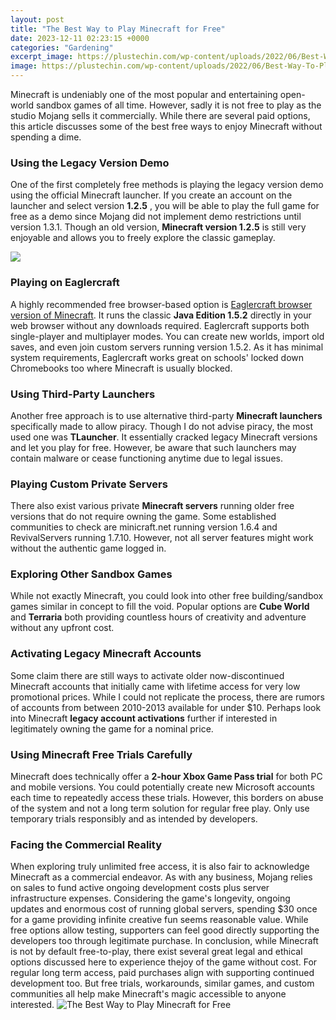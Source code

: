 ```yaml
---
layout: post
title: "The Best Way to Play Minecraft for Free"
date: 2023-12-11 02:23:15 +0000
categories: "Gardening"
excerpt_image: https://plustechin.com/wp-content/uploads/2022/06/Best-Way-To-Play-Minecraft-768x371.jpg
image: https://plustechin.com/wp-content/uploads/2022/06/Best-Way-To-Play-Minecraft-768x371.jpg
---
```


Minecraft is undeniably one of the most popular and entertaining open-world sandbox games of all time. However, sadly it is not free to play as the studio Mojang sells it commercially. While there are several paid options, this article discusses some of the best free ways to enjoy Minecraft without spending a dime.
### Using the Legacy Version Demo
One of the first completely free methods is playing the legacy version demo using the official Minecraft launcher. If you create an account on the launcher and select version **1.2.5** , you will be able to play the full game for free as a demo since Mojang did not implement demo restrictions until version 1.3.1. Though an old version, **Minecraft version 1.2.5** is still very enjoyable and allows you to freely explore the classic gameplay.

![](https://i.ytimg.com/vi/56UOPJ6e6eE/maxresdefault.jpg)
### Playing on Eaglercraft
A highly recommended free browser-based option is [Eaglercraft browser version of Minecraft](https://yt.io.vn/collection/adamek). It runs the classic **Java Edition 1.5.2** directly in your web browser without any downloads required. Eaglercraft supports both single-player and multiplayer modes. You can create new worlds, import old saves, and even join custom servers running version 1.5.2. As it has minimal system requirements, Eaglercraft works great on schools' locked down Chromebooks too where Minecraft is usually blocked. 
### Using Third-Party Launchers
Another free approach is to use alternative third-party **Minecraft launchers** specifically made to allow piracy. Though I do not advise piracy, the most used one was **TLauncher**. It essentially cracked legacy Minecraft versions and let you play for free. However, be aware that such launchers may contain malware or cease functioning anytime due to legal issues.
### Playing Custom Private Servers
There also exist various private **Minecraft servers** running older free versions that do not require owning the game. Some established communities to check are minicraft.net running version 1.6.4 and RevivalServers running 1.7.10. However, not all server features might work without the authentic game logged in.
### Exploring Other Sandbox Games
While not exactly Minecraft, you could look into other free building/sandbox games similar in concept to fill the void. Popular options are **Cube World** and **Terraria** both providing countless hours of creativity and adventure without any upfront cost.
### Activating Legacy Minecraft Accounts 
Some claim there are still ways to activate older now-discontinued Minecraft accounts that initially came with lifetime access for very low promotional prices. While I could not replicate the process, there are rumors of accounts from between 2010-2013 available for under $10. Perhaps look into Minecraft **legacy account activations** further if interested in legitimately owning the game for a nominal price.
### Using Minecraft Free Trials Carefully 
Minecraft does technically offer a **2-hour Xbox Game Pass trial** for both PC and mobile versions. You could potentially create new Microsoft accounts each time to repeatedly access these trials. However, this borders on abuse of the system and not a long term solution for regular free play. Only use temporary trials responsibly and as intended by developers.
### Facing the Commercial Reality 
When exploring truly unlimited free access, it is also fair to acknowledge Minecraft as a commercial endeavor. As with any business, Mojang relies on sales to fund active ongoing development costs plus server infrastructure expenses. Considering the game's longevity, ongoing updates and enormous cost of running global servers, spending $30 once for a game providing infinite creative fun seems reasonable value. While free options allow testing, supporters can feel good directly supporting the developers too through legitimate purchase.
In conclusion, while Minecraft is not by default free-to-play, there exist several great legal and ethical options discussed here to experience thejoy of the game without cost. For regular long term access, paid purchases align with supporting continued development too. But free trials, workarounds, similar games, and custom communities all help make Minecraft's magic accessible to anyone interested.
![The Best Way to Play Minecraft for Free](https://plustechin.com/wp-content/uploads/2022/06/Best-Way-To-Play-Minecraft-768x371.jpg)